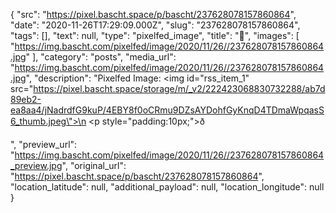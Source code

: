 {
  "src": "https://pixel.bascht.space/p/bascht/237628078157860864",
  "date": "2020-11-26T17:29:09.000Z",
  "slug": "237628078157860864",
  "tags": [],
  "text": null,
  "type": "pixelfed_image",
  "title": "🍚",
  "images": [
    "https://img.bascht.com/pixelfed/image/2020/11/26//237628078157860864.jpg"
  ],
  "category": "posts",
  "media_url": "https://img.bascht.com/pixelfed/image/2020/11/26//237628078157860864.jpg",
  "description": "Pixelfed Image: <img id=\"rss_item_1\" src=\"https://pixel.bascht.space/storage/m/_v2/222423068830732288/ab7d89eb2-ea8aa4/jNadrdfG9kuP/4EBY8f0oCRmu9DZsAYDohfGyKnqD4TDmaWpqasS6_thumb.jpeg\">\n            <p style=\"padding:10px;\">ð</p>",
  "preview_url": "https://img.bascht.com/pixelfed/image/2020/11/26//237628078157860864_preview.jpg",
  "original_url": "https://pixel.bascht.space/p/bascht/237628078157860864",
  "location_latitude": null,
  "additional_payload": null,
  "location_longitude": null
}